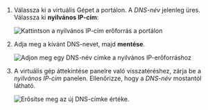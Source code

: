 
1. Válassza ki a virtuális Gépet a portálon. A *DNS-név* jelenleg üres. Válassza ki **nyilvános IP-cím**:
   
   ![Kattintson a nyilvános IP-cím erőforrás a portálon](./media/virtual-machines-common-portal-create-fqdn/locatePublicIP.PNG)

2. Adja meg a kívánt DNS-nevet, majd **mentése**.
   
   ![Adjon meg egy DNS-név címke a nyilvános IP-erőforráshoz](./media/virtual-machines-common-portal-create-fqdn/dnsNameLabel.PNG)


3. A virtuális gép áttekintése panelre való visszatéréshez, zárja be a *nyilvános IP-cím* panelen. Ellenőrizze, hogy a *DNS-név* mostantól látható.
   
   ![Erősítse meg az új DNS-címke értéke.](./media/virtual-machines-common-portal-create-fqdn/fqdnCreated.PNG)

